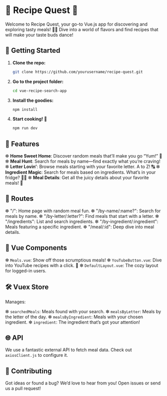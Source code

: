 # 🎉 Recipe Quest 🎉

Welcome to Recipe Quest, your go-to Vue.js app for discovering and exploring tasty meals! 🍲✨ Dive into a world of flavors and find recipes that will make your taste buds dance!

## 🚀 Getting Started

1. **Clone the repo:**

   ```bash
   git clone https://github.com/yourusername/recipe-quest.git
   ```

2. **Go to the project folder:**

   ```bash
   cd vue-recipe-search-app
   ```

3. **Install the goodies:**

   ```bash
   npm install
   ```

4. **Start cooking! 🍳**

   ```bash
   npm run dev
   ```

## 🥳 Features

❇︎ **Home Sweet Home**: Discover random meals that’ll make you go “Yum!” 🤤
❇︎ **Meal Hunt**: Search for meals by name—find exactly what you’re craving!
❇︎ **Letter Lovin’**: Browse meals starting with your favorite letter. A to Z! 🔠
❇︎ **Ingredient Magic**: Search for meals based on ingredients. What’s in your fridge? 🥕🍗
❇︎ **Meal Details**: Get all the juicy details about your favorite meals! 📜

## 🌟 Routes

❇︎ "/": Home page with random meal fun.
❇︎ "/by-name/:name?": Search for meals by name.
❇︎ "/by-letter/:letter?": Find meals that start with a letter.
❇︎ "/ingredients": List and search ingredients.
❇︎ "/by-ingredient/:ingredient": Meals featuring a specific ingredient.
❇︎ "/meal/:id": Deep dive into meal details.

## 🎨 Vue Components

❇︎ `Meals.vue`: Show off those scrumptious meals!
❇︎ `YouTubeButton.vue`: Dive into YouTube recipes with a click. 🎥
❇︎ `DefaultLayout.vue`: The cozy layout for logged-in users.

## 🛠️ Vuex Store

Manages:

❇︎ `searchedMeals`: Meals found with your search.
❇︎ `mealsByLetter`: Meals by the letter of the day.
❇︎ `mealsByIngredient`: Meals with your chosen ingredient.
❇︎ `ingredient`: The ingredient that’s got your attention!

## 🌐 API

We use a fantastic external API to fetch meal data. Check out `axiosClient.js` to configure it.

## 🤝 Contributing

Got ideas or found a bug? We’d love to hear from you! Open issues or send us a pull request!

